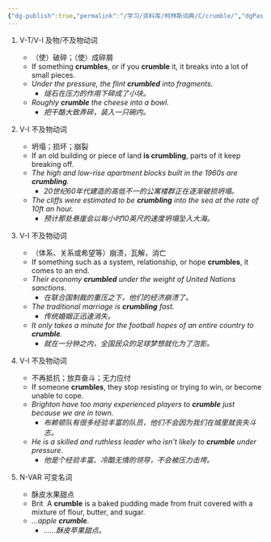 ```yaml
---
{"dg-publish":true,"permalink":"/学习/资料库/柯林斯词典/C/crumble/","dgPassFrontmatter":true}
---
```


1. V-T/V-I 及物/不及物动词
	- （使）破碎；（使）成碎屑
	- If something **crumbles**, or if you **crumble** it, it breaks into a lot of small pieces.
	- *Under the pressure, the flint **crumbled** into fragments.*
		- *燧石在压力的作用下碎成了小块。*
	- *Roughly **crumble** the cheese into a bowl.*
		- *把干酪大致弄碎，装入一只碗内。*

2. V-I 不及物动词
	- 坍塌；损坏；崩裂
	- If an old building or piece of land **is crumbling**, parts of it keep breaking off.
	- *The high and low-rise apartment blocks built in the 1960s are **crumbling**.*
		- *20世纪60年代建造的高低不一的公寓楼群正在逐渐破损坍塌。*
	- *The cliffs were estimated to be **crumbling** into the sea at the rate of 10ft an hour.*
		- *预计那处悬崖会以每小时10英尺的速度坍塌坠入大海。*

3. V-I 不及物动词
	- （体系、关系或希望等）崩溃，瓦解，消亡
	- If something such as a system, relationship, or hope **crumbles**, it comes to an end.
	- *Their economy **crumbled** under the weight of United Nations sanctions.*
		- *在联合国制裁的重压之下，他们的经济崩溃了。*
	- *The traditional marriage is **crumbling** fast.*
		- *传统婚姻正迅速消失。*
	- *It only takes a minute for the football hopes of an entire country to **crumble**.*
		- *就在一分钟之内，全国民众的足球梦想就化为了泡影。*

4. V-I 不及物动词
	- 不再抵抗；放弃奋斗；无力应付
	- If someone **crumbles**, they stop resisting or trying to win, or become unable to cope.
	- *Brighton have too many experienced players to **crumble** just because we are in town.*
		- *布赖顿队有很多经验丰富的队员，他们不会因为我们在城里就丧失斗志。*
	- *He is a skilled and ruthless leader who isn't likely to **crumble** under pressure.*
		- *他是个经验丰富、冷酷无情的领导，不会被压力击垮。*
 
5. N-VAR 可变名词
	- 酥皮水果甜点
	- Brit  A **crumble** is a baked pudding made from fruit covered with a mixture of flour, butter, and sugar.
	- *...apple **crumble**.*
		- *……酥皮苹果甜点。*